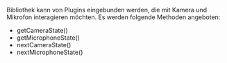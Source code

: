 Bibliothek kann von Plugins eingebunden werden, die mit Kamera und Mikrofon interagieren möchten. Es werden folgende Methoden angeboten:
- getCameraState()
- getMicrophoneState()
- nextCameraState()
- nextMicrophoneState()
